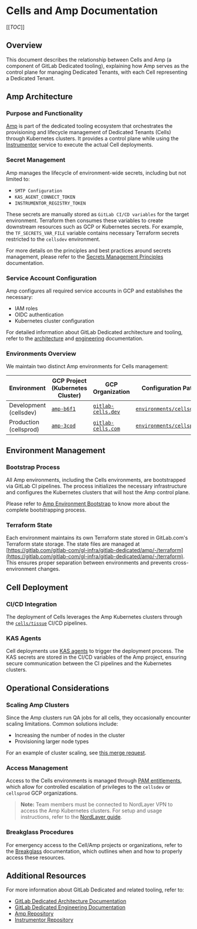 # Cells and Amp Documentation

[[_TOC_]]

## Overview

This document describes the relationship between Cells and Amp (a component of GitLab Dedicated tooling), explaining how Amp serves as the control plane for managing Dedicated Tenants, with each Cell representing a Dedicated Tenant.

## Amp Architecture

### Purpose and Functionality

[Amp](https://gitlab.com/gitlab-com/gl-infra/gitlab-dedicated/amp/) is part of the dedicated tooling ecosystem that orchestrates the provisioning and lifecycle management of Dedicated Tenants (Cells) through Kubernetes clusters. It provides a control plane while using the [Instrumentor](https://gitlab.com/gitlab-com/gl-infra/gitlab-dedicated/instrumentor) service to execute the actual Cell deployments.

### Secret Management

Amp manages the lifecycle of environment-wide secrets, including but not limited to:

- `SMTP Configuration`
- `KAS_AGENT_CONNECT_TOKEN`
- `INSTRUMENTOR_REGISTRY_TOKEN`

These secrets are manually stored as `GitLab CI/CD variables` for the target environment. Terraform then consumes these variables to create downstream resources such as GCP or Kubernetes secrets. For example, the `TF_SECRETS_VAR_FILE` variable contains necessary Terraform secrets restricted to the `cellsdev` environment.

For more details on the principles and best practices around secrets management, please refer to the [Secrets Management Principles](https://gitlab-com.gitlab.io/gl-infra/gitlab-dedicated/team/engineering/Secrets-Management.html#principles) documentation.

### Service Account Configuration

Amp configures all required service accounts in GCP and establishes the necessary:

- IAM roles
- OIDC authentication
- Kubernetes cluster configuration

For detailed information about GitLab Dedicated architecture and tooling, refer to the [architecture](https://gitlab.com/gitlab-com/gl-infra/gitlab-dedicated/team/-/tree/main/architecture) and [engineering](https://gitlab.com/gitlab-com/gl-infra/gitlab-dedicated/team/-/tree/main/engineering) documentation.

### Environments Overview

We maintain two distinct Amp environments for Cells management:

| Environment | GCP Project (Kubernetes Cluster) | GCP Organization | Configuration Path |
|-------------|--------------------------------|------------------|-------------------|
| Development (cellsdev) | [`amp-b6f1`](https://gitlab.com/gitlab-com/gl-infra/gitlab-dedicated/amp/-/blob/84b37222dcafcceebf271f32ea7f765734a2c7bc/environments/cellsdev/common.hcl#L21) | [`gitlab-cells.dev`](https://gitlab.com/gitlab-com/gl-infra/gitlab-dedicated/amp/-/blob/84b37222dcafcceebf271f32ea7f765734a2c7bc/environments/cellsdev/common.hcl#L22) | [`environments/cellsdev`](https://gitlab.com/gitlab-com/gl-infra/gitlab-dedicated/amp/-/tree/main/environments/cellsdev?ref_type=heads) |
| Production (cellsprod) | [`amp-3cod`](https://gitlab.com/gitlab-com/gl-infra/gitlab-dedicated/amp/-/blob/84b37222dcafcceebf271f32ea7f765734a2c7bc/environments/cellsprod/common.hcl#L21) | [`gitlab-cells.com`](https://gitlab.com/gitlab-com/gl-infra/gitlab-dedicated/amp/-/blob/84b37222dcafcceebf271f32ea7f765734a2c7bc/environments/cellsprod/common.hcl#L22) | [`environments/cellsprod`](https://gitlab.com/gitlab-com/gl-infra/gitlab-dedicated/amp/-/tree/main/environments/cellsprod?ref_type=heads) |

## Environment Management

### Bootstrap Process

All Amp environments, including the Cells environments, are bootstrapped via GitLab CI pipelines. The process initializes the necessary infrastructure and configures the Kubernetes clusters that will host the Amp control plane.

Please refer to [Amp Environment Bootstrap](https://gitlab.com/gitlab-com/gl-infra/gitlab-dedicated/amp/#amp-environment-bootstrap) to know more about the complete bootstrapping process.

### Terraform State

Each environment maintains its own Terraform state stored in GitLab.com's Terraform state storage. The state files are managed at [https://gitlab.com/gitlab-com/gl-infra/gitlab-dedicated/amp/-/terraform](https://gitlab.com/gitlab-com/gl-infra/gitlab-dedicated/amp/-/terraform). This ensures proper separation between environments and prevents cross-environment changes.

## Cell Deployment

### CI/CD Integration

The deployment of Cells leverages the Amp Kubernetes clusters through the [`cells/tissue`](https://ops.gitlab.net/gitlab-com/gl-infra/cells/tissue) CI/CD pipelines.

### KAS Agents

Cell deployments use [KAS agents](https://docs.gitlab.com/user/clusters/agent/) to trigger the deployment process. The KAS secrets are stored in the CI/CD variables of the Amp project, ensuring secure communication between the CI pipelines and the Kubernetes clusters.

## Operational Considerations

### Scaling Amp Clusters

Since the Amp clusters run QA jobs for all cells, they occasionally encounter scaling limitations. Common solutions include:

- Increasing the number of nodes in the cluster
- Provisioning larger node types

For an example of cluster scaling, see [this merge request](https://gitlab.com/gitlab-com/gl-infra/gitlab-dedicated/amp/-/merge_requests/1607).

### Access Management

Access to the Cells environments is managed through [PAM entitlements](https://cloud.google.com/iam/docs/pam-overview), which allow for controlled escalation of privileges to the `cellsdev` or `cellsprod` GCP organizations.

> **Note:** Team members must be connected to NordLayer VPN to access the Amp Kubernetes clusters. For setup and usage instructions, refer to the [NordLayer guide](https://internal.gitlab.com/handbook/it/it-self-service/it-guides/nordlayer/).

### Breakglass Procedures

For emergency access to the Cell/Amp projects or organizations, refer to the [Breakglass](./breakglass.md) documentation, which outlines when and how to properly access these resources.

## Additional Resources

For more information about GitLab Dedicated and related tooling, refer to:

- [GitLab Dedicated Architecture Documentation](https://gitlab.com/gitlab-com/gl-infra/gitlab-dedicated/team/-/tree/main/architecture)
- [GitLab Dedicated Engineering Documentation](https://gitlab.com/gitlab-com/gl-infra/gitlab-dedicated/team/-/tree/main/engineering)
- [Amp Repository](https://gitlab.com/gitlab-com/gl-infra/gitlab-dedicated/amp/)
- [Instrumentor Repository](https://gitlab.com/gitlab-com/gl-infra/gitlab-dedicated/instrumentor)
